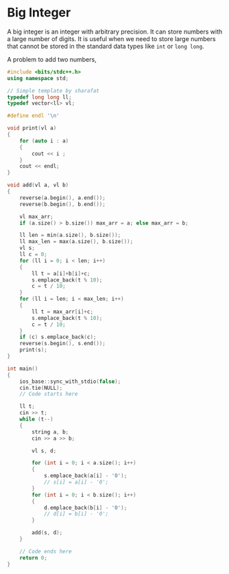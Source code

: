 # Big Integer

A big integer is an integer with arbitrary precision. It can store numbers with a large number of digits. It is useful when we need to store large numbers that cannot be stored in the standard data types like `int` or `long long`.

A problem to add two numbers,

```cpp
#include <bits/stdc++.h>
using namespace std;

// Simple template by sharafat
typedef long long ll;
typedef vector<ll> vl;

#define endl '\n'

void print(vl a)
{
    for (auto i : a)
    {
        cout << i ;
    }
    cout << endl;
}

void add(vl a, vl b)
{
    reverse(a.begin(), a.end());
    reverse(b.begin(), b.end());

    vl max_arr;
    if (a.size() > b.size()) max_arr = a; else max_arr = b;

    ll len = min(a.size(), b.size());
    ll max_len = max(a.size(), b.size());
    vl s;
    ll c = 0;
    for (ll i = 0; i < len; i++)
    {
        ll t = a[i]+b[i]+c;
        s.emplace_back(t % 10);
        c = t / 10;
    }
    for (ll i = len; i < max_len; i++)
    {
        ll t = max_arr[i]+c;
        s.emplace_back(t % 10);
        c = t / 10;
    }
    if (c) s.emplace_back(c);
    reverse(s.begin(), s.end());
    print(s);
}

int main()
{
    ios_base::sync_with_stdio(false);
    cin.tie(NULL);
    // Code starts here

    ll t;
    cin >> t;
    while (t--)
    {
        string a, b;
        cin >> a >> b;

        vl s, d;

        for (int i = 0; i < a.size(); i++)
        {
            s.emplace_back(a[i] - '0');
            // s[i] = a[i] - '0';
        }
        for (int i = 0; i < b.size(); i++)
        {
            d.emplace_back(b[i] - '0');
            // d[i] = b[i] - '0';
        }

        add(s, d);
    }

    // Code ends here
    return 0;
}
```
